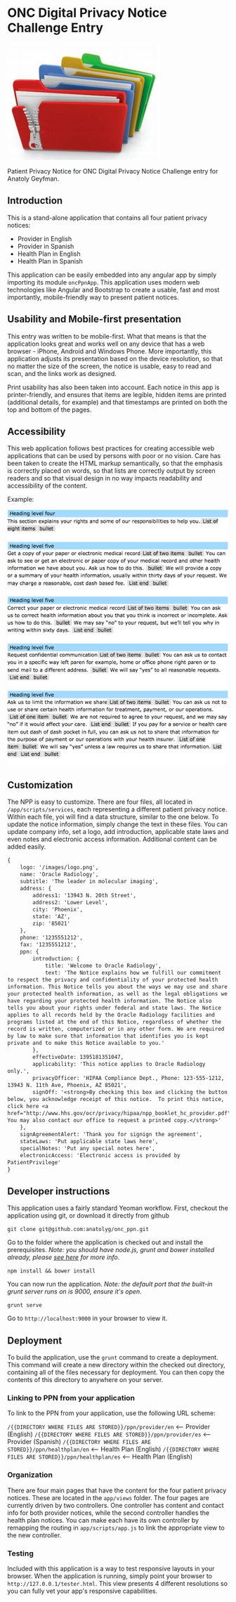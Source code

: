 ONC Digital Privacy Notice Challenge Entry
=======

<img src="folders.png"/> 

Patient Privacy Notice for ONC Digital Privacy Notice Challenge entry for Anatoly Geyfman.

## Introduction

This is a stand-alone application that contains all four patient privacy notices:

 * Provider in English
 * Provider in Spanish
 * Health Plan in English
 * Health Plan in Spanish
 
This application can be easily embedded into any angular app by simply importing its module `oncPpnApp`. This application uses modern web technologies like Angular and Bootstrap to create a usable, fast and most importantly, mobile-friendly way to present patient notices.

## Usability and Mobile-first presentation

This entry was written to be mobile-first. What that means is that the application looks great and works well on any device that has a web browser - iPhone, Android and Windows Phone. More importantly, this application adjusts its presentation based on the device resolution, so that no matter the size of the screen, the notice is usable, easy to read and scan, and the links work as designed.

Print usability has also been taken into account. Each notice in this app is printer-friendly, and ensures that items are legible, hidden items are printed (additional details, for example) and that timestamps are printed on both the top and bottom of the pages.

## Accessibility

This web application follows best practices for creating accessible web applications that can be used by persons with poor or no vision. Care has been taken to create the HTML markup semantically, so that the emphasis is correctly placed on words, so that lists are correctly output by screen readers and so that visual design in no way impacts readability and accessibility of the content. 

Example:

<img src="fang_output.png"/>

## Customization

The NPP is easy to customize. There are four files, all located in `/app/scripts/services`, each representing a different
patient privacy notice. Within each file, yoi will find a data structure, similar to the one below. To update the notice
information, simply change the text in these files. You can update company info, set a logo, add introduction, applicable
state laws and even notes and electronic access information. Additional content can be added easily.

    {
        logo: '/images/logo.png',
        name: 'Oracle Radiology',
        subtitle: 'The leader in molecular imaging',
        address: {
            address1: '13943 N. 20th Street',
            address2: 'Lower Level',
            city: 'Phoenix',
            state: 'AZ',
            zip: '85021'
        },
        phone: '1235551212',
        fax: '1235551212',
        ppn: {
            introduction: {
                title: 'Welcome to Oracle Radiology',
                text: 'The Notice explains how we fulfill our commitment to respect the privacy and confidentiality of your protected health information. This Notice tells you about the ways we may use and share your protected health information, as well as the legal obligations we have regarding your protected health information. The Notice also tells you about your rights under federal and state laws. The Notice applies to all records held by the Oracle Radiology facilities and programs listed at the end of this Notice, regardless of whether the record is written, computerized or in any other form. We are required by law to make sure that information that identifies you is kept private and to make this Notice available to you.'
            },
            effectiveDate: 1395181351047,
            applicability: 'This notice applies to Oracle Radiology only.',
            privacyOfficer: 'HIPAA Compliance Dept., Phone: 123-555-1212, 13943 N. 11th Ave, Phoenix, AZ 85021',
            signOff: '<strong>By checking this box and clicking the button below, you acknowledge receipt of this notice.  To print this notice, click here <a href="http://www.hhs.gov/ocr/privacy/hipaa/npp_booklet_hc_provider.pdf">hardcopy</a>.  You may also contact our office to request a printed copy.</strong>'
        },
        signAgreementAlert: 'Thank you for signign the agreement',
        stateLaws: 'Put applicable state laws here',
        specialNotes: 'Put any special notes here',
        electronicAccess: 'Electronic access is provided by PatientPrivilege'
    }

## Developer instructions

This application uses a fairly standard Yeoman workflow. First, checkout the application using git, or download it directly from github

    git clone git@github.com:anatolyg/onc_ppn.git
    
Go to the folder where the application is checked out and install the prerequisites. *Note: you should have node.js, grunt and bower installed already, please [see here](http://yeoman.io/index.html) for more info*.

    npm install && bower install
    
You can now run the application. *Note: the default port that the built-in grunt server runs on is 9000, ensure it's open*.

    grunt serve
    
Go to `http://localhost:9000` in your browser to view it.

## Deployment

To build the application, use the `grunt` command to create a deployment. This command will create a new directory within
the checked out directory, containing all of the files necessary for deployment. You can then copy the contents of this
directory to anywhere on your server.

### Linking to PPN from your application

To link to the PPN from your application, use the following URL scheme:

`/{{DIRECTORY WHERE FILES ARE STORED}}/ppn/provider/en` <-- Provider (English)
`/{{DIRECTORY WHERE FILES ARE STORED}}/ppn/provider/es` <-- Provider (Spanish)
`/{{DIRECTORY WHERE FILES ARE STORED}}/ppn/healthplan/en` <-- Health Plan (English)
`/{{DIRECTORY WHERE FILES ARE STORED}}/ppn/healthplan/es` <-- Health Plan (English)

### Organization

There are four main pages that have the content for the four patient privacy notices. These are located in the `app/views` folder. The four pages are currently driven by two controllers. One controller has content and contact info for both provider notices, while the second controller handles the health plan notices. You can make each have its own controller by remapping the routing in `app/scripts/app.js` to link the appropriate view to the new controller.

### Testing

Included with this application is a way to test responsive layouts in your browser. When the application is running, simply point your browser to `http://127.0.0.1/tester.html`. This view presents 4 different resolutions so you can fully vet your app's responsive capabilities.
   


